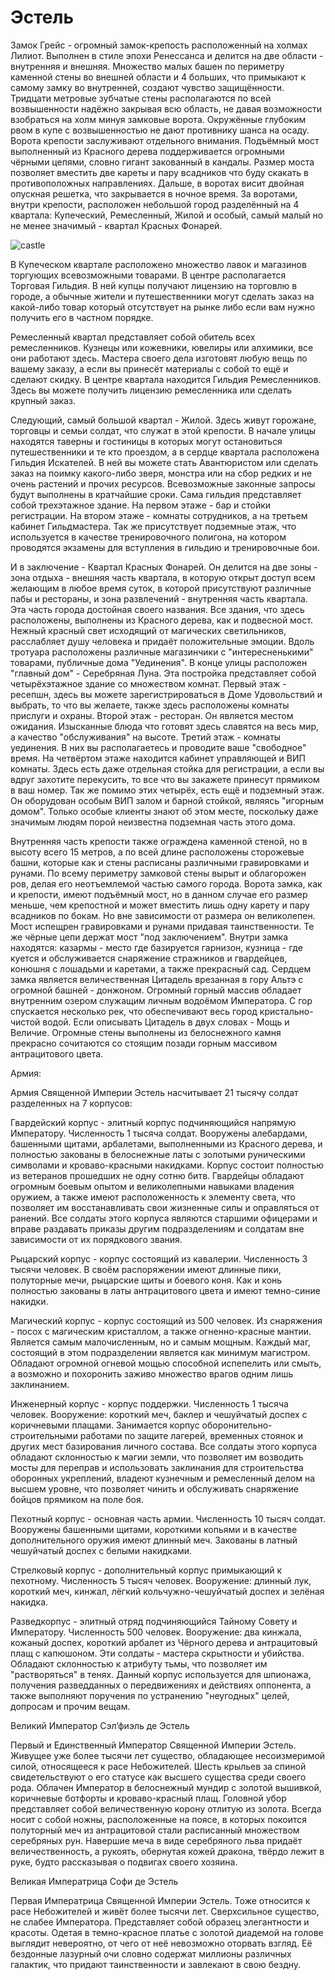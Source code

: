 # Эстель
Замок Грейс - огромный замок-крепость расположенный на холмах Лилиот. Выполнен в стиле эпохи Ренессанса и делится на две области - внутренняя и внешняя. Множество малых башен по периметру каменной стены во внешней области и 4 больших, что примыкают к самому замку во внутренней, создают чувство защищённости. Тридцати метровые зубчатые стены располагаются по всей возвышенности надёжно закрывая всю область, не давая возможности взобраться на холм минуя замковые ворота. Окружённые глубоким рвом в купе с возвышенностью не дают противнику шанса на осаду. Ворота крепости заслуживают отдельного внимания. Подъёмный мост выполненный из Красного дерева поддерживается огромными чёрными цепями, словно гигант закованный в кандалы. Размер моста позволяет вместить две кареты и пару всадников что буду скакать в противоположных направлениях. Дальше, в воротах висит двойная опускная решетка, что закрывается в ночное время. За воротами, внутри крепости, расположен небольшой город разделённый на 4 квартала: Купеческий, Ремесленный, Жилой и особый, самый малый но не менее значимый - квартал Красных Фонарей.

![castle](https://github.com/Selphiel/Practice/blob/master/caption(1).jpg)

В Купеческом квартале расположено множество лавок и магазинов торгующих всевозможными товарами. В центре располагается Торговая Гильдия. В ней купцы получают лицензию на торговлю в городе, а обычные жители и путешественники могут сделать заказ на какой-либо товар который отсутствует на рынке либо если вам нужно получить его в частном порядке.

Ремесленный квартал представляет собой обитель всех ремесленников. Кузнецы или кожевники, ювелиры или алхимики, все они работают здесь. Мастера своего дела изготовят любую вещь по вашему заказу, а если вы принесёт материалы с собой то ещё и сделают скидку. В центре квартала находится Гильдия Ремесленников. Здесь вы можете получить лицензию ремесленника или сделать крупный заказ.

Следующий, самый большой квартал - Жилой. Здесь живут горожане, торговцы и семьи солдат, что служат в этой крепости. В начале улицы находятся таверны и гостиницы в которых могут остановиться путешественники и те кто проездом, а в сердце квартала расположена Гильдия Искателей. В ней вы можете стать Авантюристом или сделать заказ на поимку какого-либо зверя, монстра или на сбор редких и не очень растений и прочих ресурсов. Всевозможные законные запросы будут выполнены в кратчайшие сроки. Сама гильдия представляет собой трехэтажное здание. На первом этаже - бар и стойки регистрации. На втором этаже - комнаты сотрудников, а на третьем кабинет Гильдмастера. Так же присутствует подземные этаж, что используется в качестве тренировочного полигона, на котором проводятся экзамены для вступления в гильдию и тренировочные бои.

И в заключение - Квартал Красных Фонарей. Он делится на две зоны - зона отдыха - внешняя часть квартала, в которую открыт доступ всем желающим в любое время суток, в которой присутствуют различные пабы и рестораны, и зона развлечений - внутренняя часть квартала. Эта часть города достойная своего названия. Все здания, что здесь расположены, выполнены из Красного дерева, как и подвесной мост. Нежный красный свет исходящий от магических светильников, расслабляет душу человека и придаёт положительные эмоции. Вдоль тротуара расположены различные магазинчики с "интересненькими" товарами, публичные дома "Уединения". В конце улицы расположен "главный дом" - Серебряная Луна. Эта постройка представляет собой четырёхэтажное здание со множеством комнат. Первый этаж - ресепшн, здесь вы можете зарегистрироваться в Доме Удовольствий и выбрать, то что вы желаете, также здесь расположены комнаты прислуги и охраны. Второй этаж - ресторан. Он является местом ожидания. Изысканные блюда что готовят здесь славятся на весь мир, а качество "обслуживания" на высоте. Третий этаж - комнаты уединения. В них вы располагаетесь и проводите ваше "свободное" время. На четвёртом этаже находится кабинет управляющей и ВИП комнаты. Здесь есть даже отдельная стойка для регистрации, а если вы вдруг захотите перекусить, то все что вы закажете принесут прямиком в ваш номер. Так же помимо этих четырёх, есть ещё и подземный этаж. Он оборудован особым ВИП залом и барной стойкой, являясь "игорным домом". Только особые клиенты знают об этом месте, поскольку даже значимым людям порой неизвестна подземная часть этого дома.

Внутренняя часть крепости также ограждена каменной стеной, но в высоту всего 15 метров, а по всей длине расположены сторожевые башни, которые как и стены расписаны различными гравировками и рунами. По всему периметру замковой стены вырыт и облагорожен ров, делая его неотъемлемой частью самого города. Ворота замка, как и крепости, имеют подъёмный мост, но в данном случае его размер меньше, чем крепостной и может вместить лишь одну карету и пару всадников по бокам. Но вне зависимости от размера он великолепен. Мост испещрен гравировками и рунами придавая таинственности. Те же чёрные цепи держат мост "под заключением". Внутри замка находятся: казармы - место где базируется гарнизон, кузница - где куется и обслуживается снаряжение стражников и гвардейцев, конюшня с лошадьми и каретами, а также прекрасный сад. Сердцем замка является величественная Цитадель врезанная в гору Альтэ с огромной башней - донжоном. Огромный горный массив обладает внутренним озером служащим личным водоёмом Императора. С гор спускается несколько рек, что обеспечивают весь город кристально-чистой водой. Если описывать Цитадель в двух словах - Мощь и Величие. Огромные стены выполнены из белоснежного камня прекрасно сочитаются со стоящим позади горным массивом антрацитового цвета.

Армия:

Армия Священной Империи Эстель насчитывает 21 тысячу солдат разделенных на 7 корпусов:

Гвардейский корпус - элитный корпус подчиняющийся напрямую Императору. Численность 1 тысяча солдат. Вооружены алебардами, башенными щитами, арбалетами, выполненными из Красного дерева, и полностью закованы в белоснежные латы с золотыми руническими символами и кроваво-красными накидками. Корпус состоит полностью из ветеранов прошедших не одну сотню битв. Гвардейцы обладают огромным боевым опытом и великолепными навыками владения оружием, а также имеют расположенность к элементу света, что позволяет им восстанавливать свои жизненные силы и оправляться от ранений. Все солдаты этого корпуса являются старшими офицерами и вправе раздавать приказы другим подразделениям и солдатам вне зависимости от их порядкового звания.

Рыцарский корпус - корпус состоящий из кавалерии. Численность 3 тысячи человек. В своём распоряжении имеют длинные пики, полуторные мечи, рыцарские щиты и боевого коня. Как и конь полностью закованы в латы антрацитового цвета и имеют темно-синие накидки.

Магический корпус - корпус состоящий из 500 человек. Из снаряжения - посох с магическим кристаллом, а также огненно-красные мантии. Является самым малочисленным, но и самым мощным. Каждый маг, состоящий в этом подразделении является как минимум магистром. Обладают огромной огневой мощью способной испепелить или смыть, а возможно и похоронить заживо множество врагов одним лишь заклинанием.

Инженерный корпус - корпус поддержки. Численность 1 тысяча человек. Вооружение: короткий меч, баклер и чешуйчатый доспех с коричневыми плащами. Занимается корпус оборонительно-строительными работами по защите лагерей, временных стоянок и других мест базирования личного состава. Все солдаты этого корпуса обладают склонностью к магии земли, что позволяет им возводить мосты для переправ и использовать заклинания для строительства оборонных укреплений, владеют кузнечным и ремесленный делом на высшем уровне, что позволяет чинить и обслуживать снаряжение бойцов прямиком на поле боя.

Пехотный корпус - основная часть армии. Численность 10 тысяч солдат. Вооружены башенными щитами, короткими копьями и в качестве дополнительного оружия имеют длинный меч. Закованы в латный чешуйчатый доспех с белыми накидками.

Стрелковый корпус - дополнительный корпус примыкающий к пехотному. Численность 5 тысяч человек. Вооружение: длинный лук, короткий меч, кинжал, лёгкий кольчужно-чешуйчатый доспех и зелёная накидка.

Разведкорпус - элитный отряд подчиняющийся Тайному Совету и Императору. Численность 500 человек. Вооружение: два кинжала, кожаный доспех, короткий арбалет из Чёрного дерева и антрацитовый плащ с капюшоном. Эти солдаты - мастера скрытности и убийства. Обладают склонностью к атрибуту тьмы, что позволяет им "растворяться" в тенях. Данный корпус используется для шпионажа, получения разведданных о передвижениях и действиях оппонента, а также выполняют поручения по устранению "неугодных" целей, допросам и прочим вещам.

Великий Император Сэл’фиэль де Эстель

Первый и Единственный Император Священной Империи Эстель. Живущее уже более тысячи лет существо, обладающее несоизмеримой силой, относящееся к расе Небожителей. Шесть крыльев за спиной свидетельствуют о его статусе как высшего существа среди своего рода. Облачен Император в белоснежный мундир с золотой вышивкой, коричневые ботфорты и кроваво-красный плащ. Головной убор представляет собой величественную корону отлитую из золота. Всегда носит с собой ножны, расположенные на поясе, в которых покоится полуторный меч из антрацитовой стали расписанный множеством серебряных рун. Навершие меча в виде серебряного льва придаёт величественность, а рукоять, обернутая кожей дракона, твёрдо лежит в руке, будто рассказывая о подвигах своего хозяина.

Великая Императрица Софи де Эстель

Первая Императрица Священной Империи Эстель. Тоже относится к расе Небожителей и живёт более тысячи лет. Сверхсильное существо, не слабее Императора. Представляет собой образец элегантности и красоты. Одетая в темно-красное платье с золотой диадемой на голове выглядит невероятно, от чего от неё невозможно оторвать взгляд. Её бездонные лазурный очи словно содержат миллионы различных галактик, что придают таинственности и завлекают в свою бездну.
